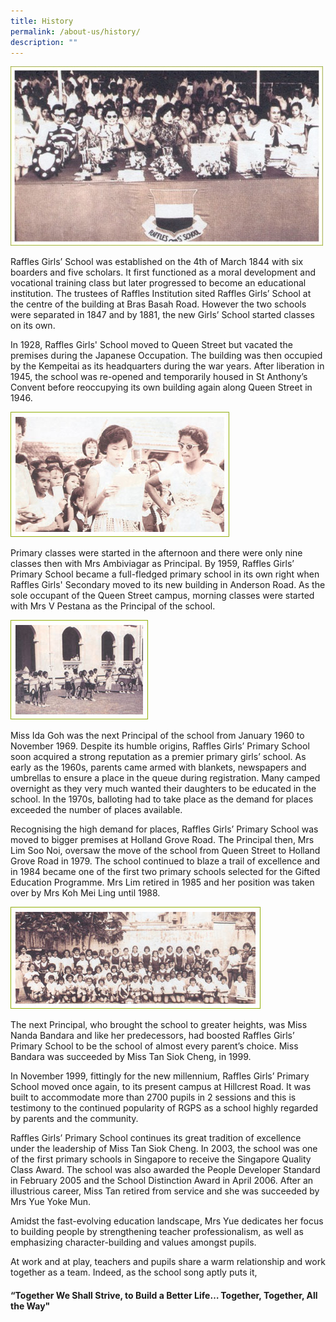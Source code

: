 ```yaml
---
title: History
permalink: /about-us/history/
description: ""
---
```

![](/images/hist_3.jpeg)

Raffles Girls’ School was established on the 4th of March 1844 with six boarders and five scholars. It first functioned as a moral development and vocational training class but later progressed to become an educational institution. The trustees of Raffles Institution sited Raffles Girls’ School at the centre of the building at Bras Basah Road. However the two schools were separated in 1847 and by 1881, the new Girls’ School started classes on its own.

In 1928, Raffles Girls' School moved to Queen Street but vacated the premises during the Japanese Occupation. The building was then occupied by the Kempeitai as its headquarters during the war years. After liberation in 1945, the school was re-opened and temporarily housed in St Anthony’s Convent before reoccupying its own building again along Queen Street in 1946.

![](/images/hist_4.jpeg)

Primary classes were started in the afternoon and there were only nine classes then with Mrs Ambiviagar as Principal. By 1959, Raffles Girls’ Primary School became a full-fledged primary school in its own right when Raffles Girls' Secondary moved to its new building in Anderson Road. As the sole occupant of the Queen Street campus, morning classes were started with Mrs V Pestana as the Principal of the school. 

![](/images/hist_6a.jpeg)

Miss Ida Goh was the next Principal of the school from January 1960 to November 1969. Despite its humble origins, Raffles Girls’ Primary School soon acquired a strong reputation as a premier primary girls’ school. As early as the 1960s, parents came armed with blankets, newspapers and umbrellas to ensure a place in the queue during registration. Many camped overnight as they very much wanted their daughters to be educated in the school. In the 1970s, balloting had to take place as the demand for places exceeded the number of places available.

Recognising the high demand for places, Raffles Girls’ Primary School was moved to bigger premises at Holland Grove Road. The Principal then, Mrs Lim Soo Noi, oversaw the move of the school from Queen Street to Holland Grove Road in 1979. The school continued to blaze a trail of excellence and in 1984 became one of the first two primary schools selected for the Gifted Education Programme. Mrs Lim retired in 1985 and her position was taken over by Mrs Koh Mei Ling until 1988.

![](/images/hist_1.jpeg)

The next Principal, who brought the school to greater heights, was Miss Nanda Bandara and like her predecessors, had boosted Raffles Girls’ Primary School to be the school of almost every parent’s choice. Miss Bandara was succeeded by Miss Tan Siok Cheng, in 1999.
 
In November 1999, fittingly for the new millennium, Raffles Girls’ Primary School moved once again, to its present campus at Hillcrest Road. It was built to accommodate more than 2700 pupils in 2 sessions and this is testimony to the continued popularity of RGPS as a school highly regarded by parents and the community.
 
Raffles Girls’ Primary School continues its great tradition of excellence under the leadership of Miss Tan Siok Cheng. In 2003, the school was one of the first primary schools in Singapore to receive the Singapore Quality Class Award. The school was also awarded the People Developer Standard in February 2005 and the School Distinction Award in April 2006.  After an illustrious career, Miss Tan retired from service and she was succeeded by Mrs Yue Yoke Mun. 
 
Amidst the fast-evolving education landscape, Mrs Yue dedicates her focus to building people by strengthening teacher professionalism, as well as emphasizing character-building and values amongst pupils.
 
At work and at play, teachers and pupils share a warm relationship and work together as a team. Indeed, as the school song aptly puts it,

#### “Together We Shall Strive, to Build a Better Life… Together, Together, All the Way"